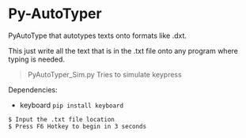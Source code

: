 # Py-AutoTyper
PyAutoType that autotypes texts onto formats like .dxt.

This just write all the text that is in the .txt file onto any program where typing is needed.

> PyAutoTyper_Sim.py
  Tries to simulate keypress

Dependencies:
 - keyboard
    ```pip install keyboard```


```
$ Input the .txt file location
$ Press F6 Hotkey to begin in 3 seconds
```
